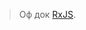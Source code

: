 


> Оф док [RxJS]([http://reactivex.io/rxjs/manual/tutorial.html](http://reactivex.io/rxjs/manual/tutorial.html)).
<!--stackedit_data:
eyJoaXN0b3J5IjpbMTA2ODg2NTQ4Myw3MzA5OTgxMTZdfQ==
-->